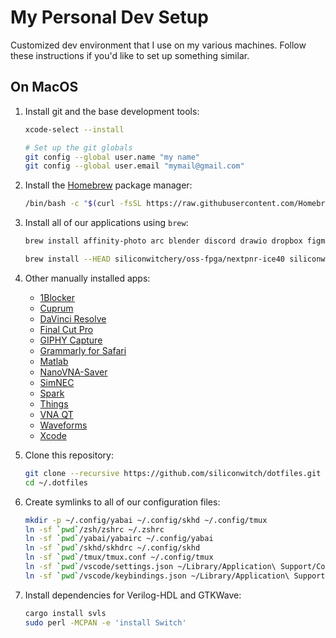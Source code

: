# My Personal Dev Setup

Customized dev environment that I use on my various machines. Follow these instructions if you'd like to set up something similar.

## On MacOS

1. Install git and the base development tools:

    ```sh
    xcode-select --install

    # Set up the git globals
    git config --global user.name "my name"
    git config --global user.email "mymail@gmail.com"
    ```

1. Install the [Homebrew](https://brew.sh) package manager:

    ```sh
    /bin/bash -c "$(curl -fsSL https://raw.githubusercontent.com/Homebrew/install/HEAD/install.sh)"
    ```

1. Install all of our applications using `brew`:

    ```sh
    brew install affinity-photo arc blender discord drawio dropbox figma fxfactory fzf gcc-arm-embedded gh go gtkwave homebrew/cask-fonts/font-roboto-mono icarus-verilog jq kicad koekeishiya/formulae/skhd koekeishiya/formulae/yabai nordic-nrf-command-line-tools obs openfpgaloader python raspberry-pi-imager raycast rekordbox remarkable saleae-logic segger-jlink steam the-unarchiver visual-studio-code vlc vnc-viewer xmind zoom

    brew install --HEAD siliconwitchery/oss-fpga/nextpnr-ice40 siliconwitchery/oss-fpga/nextpnr-nexus
    ```

1. Other manually installed apps:

    - [1Blocker](https://apps.apple.com/se/app/1blocker-ad-blocker/id1365531024?l=en-GB)
    - [Cuprum](https://apps.apple.com/se/app/cuprum/id1088670425?l=en-GB&mt=12)
    - [DaVinci Resolve](https://apps.apple.com/se/app/davinci-resolve/id571213070?l=en-GB&mt=12)
    - [Final Cut Pro](https://apps.apple.com/se/app/final-cut-pro/id424389933?l=en-GB&mt=12)
    - [GIPHY Capture](https://apps.apple.com/se/app/giphy-capture-the-gif-maker/id668208984?l=en-GB&mt=12)
    - [Grammarly for Safari](https://apps.apple.com/se/app/grammarly-writing-app/id1462114288?l=en-GB&mt=12)
    - [Matlab](https://www.mathworks.com)
    - [NanoVNA-Saver](https://github.com/NanoVNA-Saver/nanovna-saver/releases)
    - [SimNEC](http://www.ae6ty.com/smith_charts.html)
    - [Spark](https://apps.apple.com/se/app/spark-email-app-by-readdle/id1176895641?l=en-GB&mt=12)
    - [Things](https://apps.apple.com/se/app/things-3/id904280696?l=en-GB&mt=12)
    - [VNA QT](https://nanorfe.com/nanovna-software.html)
    - [Waveforms](https://digilent.com/shop/software/digilent-waveforms/)
    - [Xcode](https://apps.apple.com/se/app/xcode/id497799835?l=en-GB&mt=12)

1. Clone this repository:

    ```sh
    git clone --recursive https://github.com/siliconwitch/dotfiles.git ~/.dotfiles
    cd ~/.dotfiles
    ```

1. Create symlinks to all of our configuration files:

    ```sh
    mkdir -p ~/.config/yabai ~/.config/skhd ~/.config/tmux
    ln -sf `pwd`/zsh/zshrc ~/.zshrc
    ln -sf `pwd`/yabai/yabairc ~/.config/yabai
    ln -sf `pwd`/skhd/skhdrc ~/.config/skhd
    ln -sf `pwd`/tmux/tmux.conf ~/.config/tmux
    ln -sf `pwd`/vscode/settings.json ~/Library/Application\ Support/Code/User
    ln -sf `pwd`/vscode/keybindings.json ~/Library/Application\ Support/Code/User
    ```

1. Install dependencies for Verilog-HDL and GTKWave:

    ```sh
    cargo install svls
    sudo perl -MCPAN -e 'install Switch'
    ```
